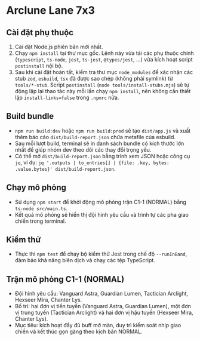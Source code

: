 # Arclune Lane 7x3

## Cài đặt phụ thuộc
1. Cài đặt Node.js phiên bản mới nhất.
2. Chạy `npm install` tại thư mục gốc. Lệnh này vừa tải các phụ thuộc chính (`typescript`, `ts-node`, `jest`, `ts-jest`, `@types/jest`, ...) vừa kích hoạt script `postinstall` nội bộ.
3. Sau khi cài đặt hoàn tất, kiểm tra thư mục `node_modules` để xác nhận các stub `zod`, `esbuild`, `tsx` đã được sao chép (không phải symlink) từ `tools/*-stub`. Script `postinstall` (`node tools/install-stubs.mjs`) sẽ tự động lặp lại thao tác này mỗi lần chạy `npm install`, nên không cần thiết lập `install-links=false` trong `.npmrc` nữa.

## Build bundle
- `npm run build:dev` hoặc `npm run build:prod` sẽ tạo `dist/app.js` và xuất thêm báo cáo `dist/build-report.json` chứa metafile của esbuild.
- Sau mỗi lượt build, terminal sẽ in danh sách bundle có kích thước lớn nhất để giúp nhóm dev theo dõi các thay đổi trọng yếu.
- Có thể mở `dist/build-report.json` bằng trình xem JSON hoặc công cụ `jq`, ví dụ: `jq '.outputs | to_entries[] | {file: .key, bytes: .value.bytes}' dist/build-report.json`.

## Chạy mô phỏng
- Sử dụng `npm start` để khởi động mô phỏng trận C1-1 (NORMAL) bằng `ts-node src/main.ts`.
- Kết quả mô phỏng sẽ hiển thị đội hình yêu cầu và trình tự các pha giao chiến trong terminal.

## Kiểm thử
- Thực thi `npm test` để chạy bộ kiểm thử Jest trong chế độ `--runInBand`, đảm bảo khả năng biên dịch và chạy các tệp TypeScript.

## Trận mô phỏng C1-1 (NORMAL)
- Đội hình yêu cầu: Vanguard Astra, Guardian Lumen, Tactician Arclight, Hexseer Mira, Chanter Lys.
- Bố trí: hai đơn vị tiền tuyến (Vanguard Astra, Guardian Lumen), một đơn vị trung tuyến (Tactician Arclight) và hai đơn vị hậu tuyến (Hexseer Mira, Chanter Lys).
- Mục tiêu: kích hoạt đầy đủ buff mở màn, duy trì kiểm soát nhịp giao chiến và kết thúc gọn gàng theo kịch bản NORMAL.
